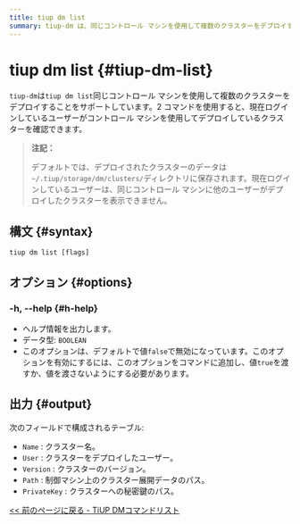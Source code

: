 ```yaml
---
title: tiup dm list
summary: tiup-dm は、同じコントロール マシンを使用して複数のクラスターをデプロイすることをサポートします。「tiup dm list」コマンドは、現在ログインしているユーザーによってデプロイされているクラスターを確認します。データは ~/.tiup/ storage/dm/clusters/ ディレクトリに保存されます。ユーザーは、クラスター名、デプロイ ユーザー、バージョン、パス、および秘密キーを表示できます。
---
```


# tiup dm list {#tiup-dm-list}

`tiup-dm`は`tiup dm list`同じコントロール マシンを使用して複数のクラスターをデプロイすることをサポートしています。2 コマンドを使用すると、現在ログインしているユーザーがコントロール マシンを使用してデプロイしているクラスターを確認できます。

> **注記：**
>
> デフォルトでは、デプロイされたクラスターのデータは`~/.tiup/storage/dm/clusters/`ディレクトリに保存されます。現在ログインしているユーザーは、同じコントロール マシンに他のユーザーがデプロイしたクラスターを表示できません。

## 構文 {#syntax}

```shell
tiup dm list [flags]
```

## オプション {#options}

### -h, --help {#h-help}

-   ヘルプ情報を出力します。
-   データ型: `BOOLEAN`
-   このオプションは、デフォルトで値`false`で無効になっています。このオプションを有効にするには、このオプションをコマンドに追加し、値`true`を渡すか、値を渡さないようにする必要があります。

## 出力 {#output}

次のフィールドで構成されるテーブル:

-   `Name` : クラスター名。
-   `User` : クラスターをデプロイしたユーザー。
-   `Version` : クラスターのバージョン。
-   `Path` : 制御マシン上のクラスター展開データのパス。
-   `PrivateKey` : クラスターへの秘密鍵のパス。

[&lt;&lt; 前のページに戻る - TiUP DMコマンドリスト](/tiup/tiup-component-dm.md#command-list)
